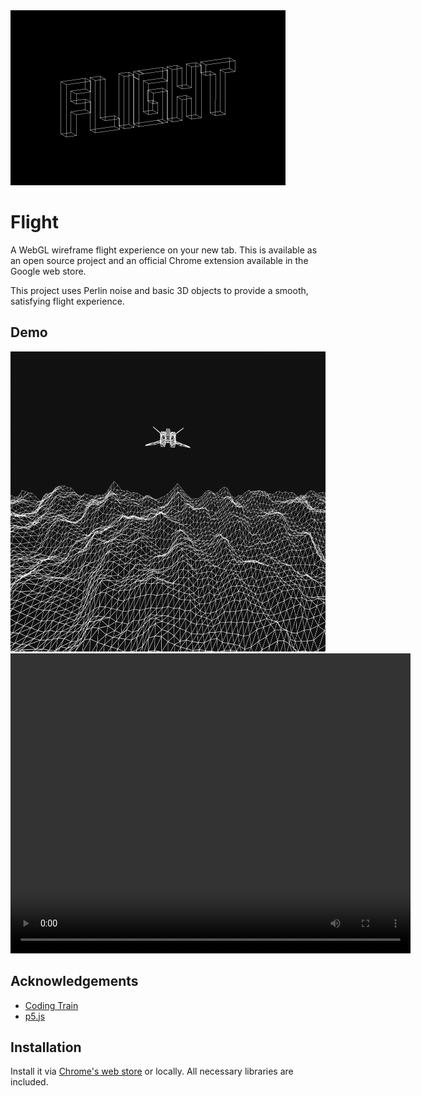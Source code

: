 <img src="assets/flight_logo.png">

# Flight

A WebGL wireframe flight experience on your new tab. This is available as an open source project and an official Chrome extension available in the Google web store.

This project uses Perlin noise and basic 3D objects to provide a smooth, satisfying flight experience.


## Demo
<img width="640" height="480" src="assets/flight_screenshot.png">
<video width="640" height="480" controls>
  <source src="assets/flight_demo.mp4" type="video/mp4">
</video>

## Acknowledgements

 - [Coding Train](https://www.youtube.com/watch?v=IKB1hWWedMk&ab_channel=TheCodingTrain)
 - [p5.js](https://p5js.org/learn/getting-started-in-webgl-coords-and-transform.html)
## Installation

Install it via [Chrome's web store](https://chrome.google.com/webstore/detail/flight/neoeiigoflhjcldhhgodjmdkiodlkjbg?hl=en&authuser=2) or locally. All necessary libraries are included.
